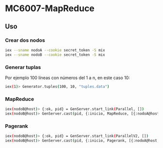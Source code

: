 # MC6007-MapReduce

## Uso

### Crear dos nodos
```bash
iex --sname nodoA --cookie secret_token -S mix 
iex --sname nodoB --cookie secret_token -S mix 
```

### Generar tuplas

Por ejemplo 100 líneas con números del 1 a n, en este caso 10:

```bash
iex(1)> Generator.tuples(100, 10, "tuples.data")
```

### MapReduce

```bash
iex(nodoB@host)> {:ok, pid} = GenServer.start_link(Parallel, [])
iex(nodoB@host)> GenServer.cast(pid, {:inicio, MapReduce, [{:nodoA@host, 2}], pid})
```

### Pagerank

```bash
iex(nodoB@host)> {:ok, pid} = GenServer.start_link(ParallelV2, [])
iex(nodoB@host)> GenServer.cast(pid, {:inicio, Pagerank, [{:nodoA@host, 1}], pid})
```

